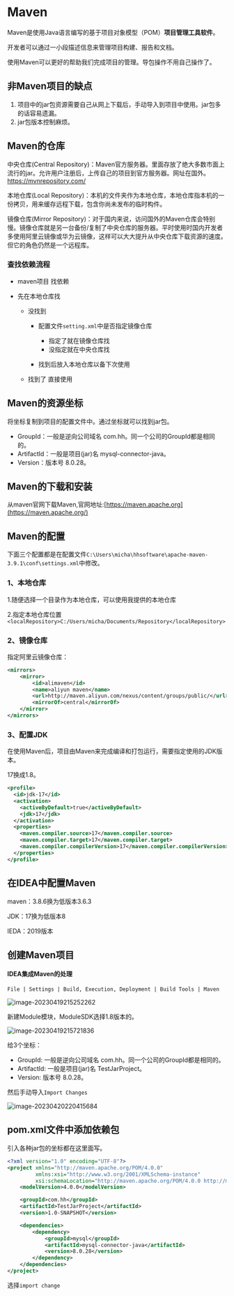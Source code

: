 # Maven

Maven是使用Java语言编写的基于项目对象模型（POM）**项目管理工具软件**。

开发者可以通过一小段描述信息来管理项目构建、报告和文档。

使用Maven可以更好的帮助我们完成项目的管理。导包操作不用自己操作了。

## 非Maven项目的缺点

1. 项目中的jar包资源需要自己从网上下载后，手动导入到项目中使用。jar包多的话容易遗漏。
2. jar包版本控制麻烦。

## Maven的仓库

中央仓库(Central Repository)：Maven官方服务器。里面存放了绝大多数市面上流行的jar。允许用户注册后，上传自己的项目到官方服务器。网址在国外。https://mvnrepository.com/

本地仓库(Local Repository)：本机的文件夹作为本地仓库，本地仓库指本机的一份拷贝，用来缓存远程下载，包含你尚未发布的临时构件。

镜像仓库(Mirror Repository)：对于国内来说，访问国外的Maven仓库会特别慢。镜像仓库就是另一台备份/复制了中央仓库的服务器。平时使用时国内开发者多使用阿里云镜像或华为云镜像，这样可以大大提升从中央仓库下载资源的速度。但它的角色仍然是一个远程库。

### 查找依赖流程

- maven项目 找依赖

- 先在本地仓库找
  - 没找到
    - 配置文件`setting.xml`中是否指定镜像仓库
      - 指定了就在镜像仓库找
      - 没指定就在中央仓库找
  
    - 找到后放入本地仓库以备下次使用
  
  - 找到了 直接使用

## Maven的资源坐标

将坐标复制到项目的配置文件中。通过坐标就可以找到jar包。

- GroupId：一般是逆向公司域名 com.hh。同一个公司的GroupId都是相同的。
- ArtifactId：一般是项目(jar)名 mysql-connector-java。
- Version：版本号 8.0.28。

## Maven的下载和安装

从maven官网下载Maven,官网地址:[https://maven.apache.org](https://maven.apache.org/)

## Maven的配置

下面三个配置都是在配置文件`C:\Users\micha\hhsoftware\apache-maven-3.9.1\conf\settings.xml`中修改。

### 1、本地仓库

1.随便选择一个目录作为本地仓库，可以使用我提供的本地仓库

2.指定本地仓库位置`<localRepository>C:/Users/micha/Documents/Repository</localRepository>`

### 2、镜像仓库

指定阿里云镜像仓库：

```xml
<mirrors> 
    <mirror>  
        <id>alimaven</id> 
        <name>aliyun maven</name>   
        <url>http://maven.aliyun.com/nexus/content/groups/public/</url>   
        <mirrorOf>central</mirrorOf> 
    </mirror>
</mirrors>
```

### 3、配置JDK

在使用Maven后，项目由Maven来完成编译和打包运行，需要指定使用的JDK版本。

17换成1.8。

```xml
<profile>
  <id>jdk-17</id>
  <activation>
    <activeByDefault>true</activeByDefault>
    <jdk>17</jdk>
  </activation>
  <properties>
    <maven.compiler.source>17</maven.compiler.source>
    <maven.compiler.target>17</maven.compiler.target>
    <maven.compiler.compilerVersion>17</maven.compiler.compilerVersion>
  </properties>
</profile>
```

## 在IDEA中配置Maven

maven：3.8.6换为低版本3.6.3

JDK：17换为低版本8

IEDA：2019版本

## 创建Maven项目

#### IDEA集成Maven的处理

`File | Settings | Build, Execution, Deployment | Build Tools | Maven`

![image-20230419215252262](assets/image-20230419215252262.png)

新建Module模块，ModuleSDK选择1.8版本的。

![image-20230419215721836](assets/image-20230419215721836.png)

给3个坐标：

- GroupId: 一般是逆向公司域名 com.hh。同一个公司的GroupId都是相同的。
- ArtifactId: 一般是项目(jar)名 TestJarProject。
- Version: 版本号 8.0.28。

然后手动导入`Import Changes`

![image-20230420220415684](assets/image-20230420220415684.png)

## pom.xml文件中添加依赖包

引入各种jar包的坐标都在这里面写。

```xml
<?xml version="1.0" encoding="UTF-8"?>
<project xmlns="http://maven.apache.org/POM/4.0.0"
         xmlns:xsi="http://www.w3.org/2001/XMLSchema-instance"
         xsi:schemaLocation="http://maven.apache.org/POM/4.0.0 http://maven.apache.org/xsd/maven-4.0.0.xsd">
    <modelVersion>4.0.0</modelVersion>

    <groupId>com.hh</groupId>
    <artifactId>TestJarProject</artifactId>
    <version>1.0-SNAPSHOT</version>

    <dependencies>
        <dependency>
            <groupId>mysql</groupId>
            <artifactId>mysql-connector-java</artifactId>
            <version>8.0.28</version>
        </dependency>
    </dependencies>
</project>
```

选择`import change`

